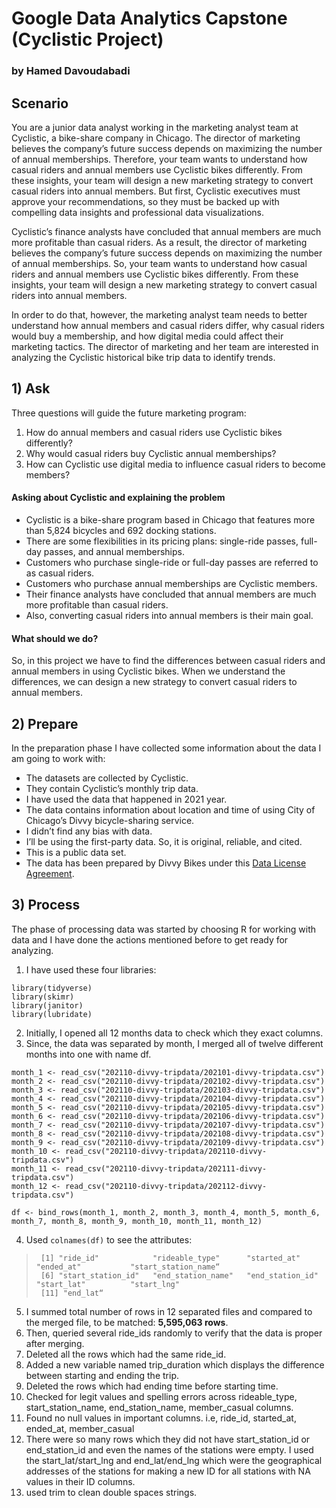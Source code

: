 # Google Data Analytics Capstone (Cyclistic Project)

### by Hamed Davoudabadi

## Scenario
You are a junior data analyst working in the marketing analyst team at Cyclistic, a bike-share company in Chicago. The director of marketing believes the company’s future success depends on maximizing the number of annual memberships. Therefore, your team wants to understand how casual riders and annual members use Cyclistic bikes differently. From these insights, your team will design a new marketing strategy to convert casual riders into annual members. But first, Cyclistic executives must approve your recommendations, so they must be backed up with compelling data insights and professional data visualizations.

Cyclistic’s finance analysts have concluded that annual members are much more profitable than casual riders. As a result, the director of marketing believes the company’s future success depends on maximizing the number of annual memberships. So, your team wants to understand how casual riders and annual members use Cyclistic bikes differently. From these insights, your team will design a new marketing strategy to convert casual riders into annual members.

In order to do that, however, the marketing analyst team needs to better understand how annual members and casual riders differ, why casual riders would buy a membership, and how digital media could affect their marketing tactics. The director of marketing and her team are interested in analyzing the Cyclistic historical bike trip data to identify trends.

## 1) Ask
Three questions will guide the future marketing program:
1. How do annual members and casual riders use Cyclistic bikes differently?
2. Why would casual riders buy Cyclistic annual memberships?
3. How can Cyclistic use digital media to influence casual riders to become members?

#### Asking about Cyclistic and explaining the problem
* Cyclistic is a bike-share program based in Chicago that features more than 5,824 bicycles and 692 docking stations. 
* There are some flexibilities in its pricing plans: single-ride passes, full-day passes, and annual memberships. 
* Customers who purchase single-ride or full-day passes are referred to as casual riders. 
* Customers who purchase annual memberships are Cyclistic members. 
* Their finance analysts have concluded that annual members are much more profitable than casual riders. 
* Also, converting casual riders into annual members is their main goal.

#### What should we do?
So, in this project we have to find the differences between casual riders and annual members in using Cyclistic bikes. When we understand the differences, we can design a new strategy to convert casual riders to annual members.

## 2) Prepare
In the preparation phase I have collected some information about the data I am going to work with:
* The datasets are collected by Cyclistic. 
* They contain Cyclistic’s monthly trip data.
* I have used the data that happened in 2021 year. 
* The data contains information about location and time of using City of Chicago’s Divvy bicycle-sharing service.
* I didn’t find any bias with data.
* I’ll be using the first-party data. So, it is original, reliable, and cited.
* This is a public data set.
* The data has been prepared by Divvy Bikes under this [Data License Agreement](https://www.divvybikes.com/data-license-agreement).

## 3) Process
The phase of processing data was started by choosing R for working with data and I have done the actions mentioned before to get ready for analyzing.
1. I have used these four libraries:
```
library(tidyverse)
library(skimr)
library(janitor)
library(lubridate)
```
2. Initially, I opened all 12 months data to check which they exact columns.
3. Since, the data was separated by month, I merged all of twelve different months into one with name df.
```
month_1 <- read_csv("202110-divvy-tripdata/202101-divvy-tripdata.csv")
month_2 <- read_csv("202110-divvy-tripdata/202102-divvy-tripdata.csv")
month_3 <- read_csv("202110-divvy-tripdata/202103-divvy-tripdata.csv")
month_4 <- read_csv("202110-divvy-tripdata/202104-divvy-tripdata.csv")
month_5 <- read_csv("202110-divvy-tripdata/202105-divvy-tripdata.csv")
month_6 <- read_csv("202110-divvy-tripdata/202106-divvy-tripdata.csv")
month_7 <- read_csv("202110-divvy-tripdata/202107-divvy-tripdata.csv")
month_8 <- read_csv("202110-divvy-tripdata/202108-divvy-tripdata.csv")
month_9 <- read_csv("202110-divvy-tripdata/202109-divvy-tripdata.csv")
month_10 <- read_csv("202110-divvy-tripdata/202110-divvy-tripdata.csv")
month_11 <- read_csv("202110-divvy-tripdata/202111-divvy-tripdata.csv")
month_12 <- read_csv("202110-divvy-tripdata/202112-divvy-tripdata.csv")

df <- bind_rows(month_1, month_2, month_3, month_4, month_5, month_6, month_7, month_8, month_9, month_10, month_11, month_12)
```
4. Used `colnames(df)` to see the attributes:
>      [1] "ride_id"            "rideable_type"      "started_at"         "ended_at"           "start_station_name“ 
>      [6] "start_station_id"   "end_station_name"   "end_station_id"     "start_lat"          "start_lng"         
>      [11] "end_lat“
5. I summed total number of rows in 12 separated files and compared to the merged file, to be matched: **5,595,063 rows**.
6. Then, queried several ride_ids randomly to verify that the data is proper after merging.
7. Deleted all the rows which had the same ride_id.
8. Added a new variable named trip_duration which displays the difference between starting and ending the trip.
9. Deleted the rows which had ending time before starting time.
10. Checked for legit values and spelling errors across rideable_type, start_station_name, end_station_name, member_casual columns.
11. Found no null values in important columns. i.e, ride_id, started_at, ended_at, member_casual
12. There were so many rows which they did not have start_station_id or end_station_id and even the names of the stations were empty. I used the start_lat/start_lng and end_lat/end_lng which were the geographical addresses of the stations for making a new ID for all stations with NA values in their ID columns.
13. used trim to clean double spaces strings.


